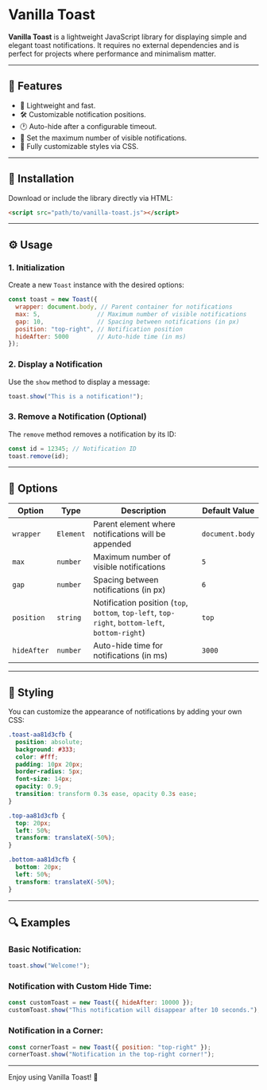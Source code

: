 # Vanilla Toast

**Vanilla Toast** is a lightweight JavaScript library for displaying simple and elegant toast notifications. It requires no external dependencies and is perfect for projects where performance and minimalism matter.

---

## 🎯 **Features**
- 🚀 Lightweight and fast.
- 🛠 Customizable notification positions.
- 🕐 Auto-hide after a configurable timeout.
- 📐 Set the maximum number of visible notifications.
- 🎨 Fully customizable styles via CSS.

---

## 🚀 **Installation**

Download or include the library directly via HTML:

```html
<script src="path/to/vanilla-toast.js"></script>
```

---

## ⚙️ **Usage**

### 1. Initialization
Create a new `Toast` instance with the desired options:

```javascript
const toast = new Toast({
  wrapper: document.body, // Parent container for notifications
  max: 5,                // Maximum number of visible notifications
  gap: 10,               // Spacing between notifications (in px)
  position: "top-right", // Notification position
  hideAfter: 5000        // Auto-hide time (in ms)
});
```

### 2. Display a Notification
Use the `show` method to display a message:

```javascript
toast.show("This is a notification!");
```

### 3. Remove a Notification (Optional)
The `remove` method removes a notification by its ID:

```javascript
const id = 12345; // Notification ID
toast.remove(id);
```

---

## 🔧 **Options**

| Option       | Type       | Description                                            | Default Value        |
|--------------|------------|--------------------------------------------------------|----------------------|
| `wrapper`    | `Element`  | Parent element where notifications will be appended    | `document.body`      |
| `max`        | `number`   | Maximum number of visible notifications                | `5`                  |
| `gap`        | `number`   | Spacing between notifications (in px)                  | `6`                  |
| `position`   | `string`   | Notification position (`top`, `bottom`, `top-left`, `top-right`, `bottom-left`, `bottom-right`) | `top`          |
| `hideAfter`  | `number`   | Auto-hide time for notifications (in ms)               | `3000`               |

---

## 🎨 **Styling**

You can customize the appearance of notifications by adding your own CSS:

```css
.toast-aa81d3cfb {
  position: absolute;
  background: #333;
  color: #fff;
  padding: 10px 20px;
  border-radius: 5px;
  font-size: 14px;
  opacity: 0.9;
  transition: transform 0.3s ease, opacity 0.3s ease;
}

.top-aa81d3cfb {
  top: 20px;
  left: 50%;
  transform: translateX(-50%);
}

.bottom-aa81d3cfb {
  bottom: 20px;
  left: 50%;
  transform: translateX(-50%);
}
```

---

## 🔍 **Examples**

### Basic Notification:
```javascript
toast.show("Welcome!");
```

### Notification with Custom Hide Time:
```javascript
const customToast = new Toast({ hideAfter: 10000 });
customToast.show("This notification will disappear after 10 seconds.");
```

### Notification in a Corner:
```javascript
const cornerToast = new Toast({ position: "top-right" });
cornerToast.show("Notification in the top-right corner!");
```

---


Enjoy using Vanilla Toast! 🎉